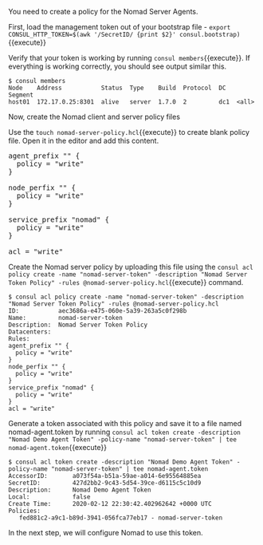 You need to create a policy for the Nomad Server Agents.

First, load the management token out of your bootstrap file - `export CONSUL_HTTP_TOKEN=$(awk '/SecretID/ {print $2}' consul.bootstrap)`{{execute}}

Verify that your token is working by running `consul members`{{execute}}. If everything
is working correctly, you should see output similar this.

```shell
$ consul members
Node    Address           Status  Type    Build  Protocol  DC   Segment
host01  172.17.0.25:8301  alive   server  1.7.0  2         dc1  <all>
```

Now, create the Nomad client and server policy files

Use the `touch nomad-server-policy.hcl`{{execute}} to create blank policy file.
Open it in the editor and add this content.

<pre class="file" data-filename="nomad-server-policy.hcl" data-target="replace">
agent_prefix "" {
  policy = "write"
}

node_perfix "" {
  policy = "write"
}

service_prefix "nomad" {
  policy = "write"
}

acl = "write"
</pre>

Create the Nomad server policy by uploading this file using the 
`consul acl policy create -name "nomad-server-token" -description "Nomad Server Token Policy" -rules @nomad-server-policy.hcl`{{execute}}
command.

```shell
$ consul acl policy create -name "nomad-server-token" -description "Nomad Server Token Policy" -rules @nomad-server-policy.hcl
ID:           aec3686a-e475-060e-5a39-263a5c0f298b
Name:         nomad-server-token
Description:  Nomad Server Token Policy
Datacenters:
Rules:
agent_prefix "" {
  policy = "write"
}
node_perfix "" {
  policy = "write"
}
service_prefix "nomad" {
  policy = "write"
}
acl = "write"
```

Generate a token associated with this policy and save it to a file named nomad-agent.token by running
`consul acl token create -description "Nomad Demo Agent Token" -policy-name "nomad-server-token" | tee nomad-agent.token`{{execute}}

```shell
$ consul acl token create -description "Nomad Demo Agent Token" -policy-name "nomad-server-token" | tee nomad-agent.token
AccessorID:       a073f54a-b51a-59ae-a014-6e95564885ea
SecretID:         427d2bb2-9c43-5d54-39ce-d6115c5c10d9
Description:      Nomad Demo Agent Token
Local:            false
Create Time:      2020-02-12 22:30:42.402962642 +0000 UTC
Policies:
   fed881c2-a9c1-b89d-3941-056fca77eb17 - nomad-server-token
```

<!---
Use the `touch nomad-client-policy.hcl`{{execute}} to create another blank
policy file. Open it in the editor and add this content.

<pre class="file" data-filename="nomad-client-policy.hcl" data-target="replace">
agent_prefix "" {
  policy = "read"
}

service_prefix "" {
  policy = "write"
}
</pre>


Notice that the policy includes write access to the services API. Nomad clients
need this access when starting a Consul-enabled task.  Nomad servers require

Create the Nomad server policy by uploading this file using the `consul acl policy create -name "nomad-server-token" -description "Nomad Server Token Policy" -rules @nomad-server-policy.hcl`{{execute}} command.

```shell
$ consul acl policy create -name "nomad-server-token" -description "Nomad Server Token Policy" -rules @nomad-server-policy.hcl
ID:           aec3686a-e475-060e-5a39-263a5c0f298b
Name:         nomad-server-token
Description:  Nomad Server Token Policy
Datacenters:
Rules:
node_prefix "" {
   policy = "write"
}
service_prefix "" {
   policy = "read"
}
```

Create the Nomad client policy by uploading this file using the `consul acl policy create -name "nomad-client-token" -description "Nomad Client Token Policy" -rules @nomad-client-policy.hcl`{{execute}} command.

```shell
$ consul acl policy create -name "nomad-client-token" -description "Nomad Client Token Policy" -rules @nomad-client-policy.hcl
ID:           04a88c9a-bf4e-783d-a54e-844be7beb2ea
Name:         nomad-client-token
Description:  Nomad Client Token Policy
Datacenters:
Rules:
agent_prefix "" {
  policy = "read"
}

service_prefix "" {
  policy = "write"
}
```

Generate a token associated with this policy and save it to a file named nomad-agent.token by running `consul acl token create -description "Nomad Demo Agent Token" -policy-name "nomad-server-token" -policy-name "nomad-client-token" | tee nomad-agent.token`{{execute}}

```
$ consul acl token create -description "Nomad Demo Agent Token" -policy-name "nomad-server-token" -policy-name "nomad-client-token" | tee nomad-agent.token
AccessorID:       a073f54a-b51a-59ae-a014-6e95564885ea
SecretID:         427d2bb2-9c43-5d54-39ce-d6115c5c10d9
Description:      Nomad Demo Agent Token
Local:            false
Create Time:      2020-02-12 22:30:42.402962642 +0000 UTC
Policies:
   fed881c2-a9c1-b89d-3941-056fca77eb17 - nomad-server-token
   04a88c9a-bf4e-783d-a54e-844be7beb2ea - nomad-client-token
```
-->

In the next step, we will configure Nomad to use this token.